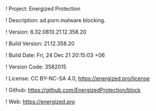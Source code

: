 ! Project: Energized Protection

! Description: ad.porn.malware blocking.

! Version: 6.32.0810.21.12.358.20

! Build Version: 21.12.358.20

! Build Date: Fri, 24 Dec 21 20:15:03 +06

! Version Code: 3582015

! License: CC BY-NC-SA 4.0, https://energized.pro/license

! Github: https://github.com/EnergizedProtection/block

! Web: https://energized.pro
